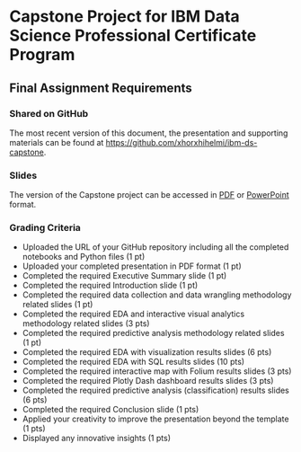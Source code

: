 # Capstone Project for IBM Data Science Professional Certificate Program

## Final Assignment Requirements

### Shared on GitHub

The most recent version of this document, the presentation and supporting materials can be found at <https://github.com/xhorxhihelmi/ibm-ds-capstone>.

### Slides

The version of the Capstone project can be accessed in [PDF](./IBMCapstoneXhorxhiHelmi.pdf) or [PowerPoint](./IBMCapstoneXhorxhiHelmi.pptx) format.


### Grading Criteria

- Uploaded the URL of your GitHub repository including all the completed notebooks and Python files (1 pt)
- Uploaded your completed presentation in PDF format (1 pt)
- Completed the required Executive Summary slide (1 pt)
- Completed the required Introduction slide (1 pt)
- Completed the required data collection and data wrangling methodology related slides (1 pt)
- Completed the required EDA and interactive visual analytics methodology related slides (3 pts)
- Completed the required predictive analysis methodology related slides (1 pt)
- Completed the required EDA with visualization results slides (6 pts)
- Completed the required EDA with SQL results slides (10 pts)
- Completed the required interactive map with Folium results slides (3 pts)
- Completed the required Plotly Dash dashboard results slides (3 pts)
- Completed the required predictive analysis (classification) results slides (6 pts)
- Completed the required Conclusion slide (1 pts)
- Applied your creativity to improve the presentation beyond the template (1 pts)
- Displayed any innovative insights (1 pts)